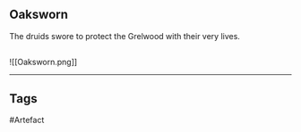 ## Oaksworn
The druids swore to protect the Grelwood with their very lives.
## 
![[Oaksworn.png]]

---
## Tags
#Artefact